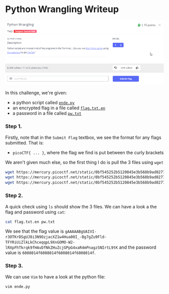 # Python Wrangling Writeup

![alt text](https://github.com/Lona44/write-ups/blob/main/PicoCTF/Python%20Wrangling/2021-05-10%2018_59_20-picoCTF%20-%20picoGym.png "Description")

In this challenge, we're given:
  * a python script called [`ende.py`](https://mercury.picoctf.net/static/0bf545252b5120845e3b568b9ad0277e/ende.py)
  * an encrypted flag in a file called [`flag.txt.en`](https://mercury.picoctf.net/static/0bf545252b5120845e3b568b9ad0277e/flag.txt.en)
  * a password in a file called [`pw.txt`](https://mercury.picoctf.net/static/0bf545252b5120845e3b568b9ad0277e/pw.txt)

### Step 1. 
Firstly, note that in the `Submit Flag` textbox, we see the format for any flags submitted. That is:
 * `picoCTF{ ... }`, where the flag we find is put between the curly brackets

We aren't given much else, so the first thing I do is pull the 3 files using `wget`
```bash
wget https://mercury.picoctf.net/static/0bf545252b5120845e3b568b9ad0277e/ende.py
wget https://mercury.picoctf.net/static/0bf545252b5120845e3b568b9ad0277e/flag.txt.en
wget https://mercury.picoctf.net/static/0bf545252b5120845e3b568b9ad0277e/pw.txt
```

### Step 2.
A quick check using `ls` should show the 3 files. We can have a look a the flag and password using `cat`:
```bash
cat flag.txt.en pw.txt
```
We see that the flag value is `gAAAAABgUAIVI-r3OTKrDSgUJ8i3N9OzjacXZ1w4Hua00I_-Bg7gZu9Fld-TFYRiUiZlkLkChceqqpL9XnGOMO-W2-lRXpFhTkrqk9fHAvDfNkZHuZcjGPpG4xaR4mPnagzSNIrtL9tK` and the password value is `6008014f6008014f6008014f6008014f`.

### Step 3.
We can use `Vim` to have a look at the python file:
```bash
vim ende.py
```
